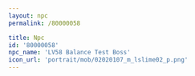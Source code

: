 ```yaml
---
layout: npc
permalink: /80000058

title: Npc
id: '80000058'
npc_name: 'LV58 Balance Test Boss'
icon_url: 'portrait/mob/02020107_m_lslime02_p.png'
---
```


